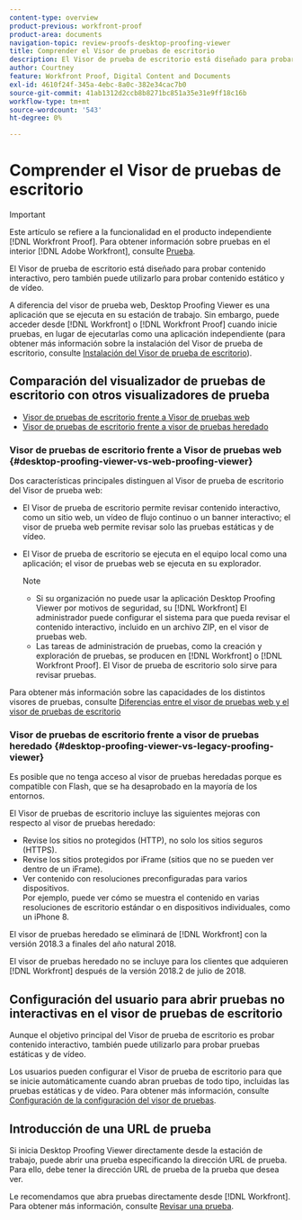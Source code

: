 ```yaml
---
content-type: overview
product-previous: workfront-proof
product-area: documents
navigation-topic: review-proofs-desktop-proofing-viewer
title: Comprender el Visor de pruebas de escritorio
description: El Visor de prueba de escritorio está diseñado para probar contenido interactivo, pero también puede utilizarlo para probar contenido estático y de vídeo.
author: Courtney
feature: Workfront Proof, Digital Content and Documents
exl-id: 4610f24f-345a-4ebc-8a0c-382e34cac7b0
source-git-commit: 41ab1312d2ccb8b8271bc851a35e31e9ff18c16b
workflow-type: tm+mt
source-wordcount: '543'
ht-degree: 0%

---
```


# Comprender el Visor de pruebas de escritorio

>[!IMPORTANT]
>
>Este artículo se refiere a la funcionalidad en el producto independiente [!DNL Workfront Proof]. Para obtener información sobre pruebas en el interior [!DNL Adobe Workfront], consulte [Prueba](../../../review-and-approve-work/proofing/proofing.md).

El Visor de prueba de escritorio está diseñado para probar contenido interactivo, pero también puede utilizarlo para probar contenido estático y de vídeo.

A diferencia del visor de prueba web, Desktop Proofing Viewer es una aplicación que se ejecuta en su estación de trabajo. Sin embargo, puede acceder desde [!DNL Workfront] o [!DNL Workfront Proof] cuando inicie pruebas, en lugar de ejecutarlas como una aplicación independiente (para obtener más información sobre la instalación del Visor de prueba de escritorio, consulte [Instalación del Visor de prueba de escritorio](../../../review-and-approve-work/proofing/use-the-desktop-proofing-viewer/installing-desktop-proofing-viewer.md)).

## Comparación del visualizador de pruebas de escritorio con otros visualizadores de prueba

* [Visor de pruebas de escritorio frente a Visor de pruebas web](#desktop-proofing-viewer-vs-web-proofing-viewer)
* [Visor de pruebas de escritorio frente a visor de pruebas heredado](#desktop-proofing-viewer-vs-legacy-proofing-viewer)

### Visor de pruebas de escritorio frente a Visor de pruebas web {#desktop-proofing-viewer-vs-web-proofing-viewer}

Dos características principales distinguen al Visor de prueba de escritorio del Visor de prueba web:

* El Visor de prueba de escritorio permite revisar contenido interactivo, como un sitio web, un vídeo de flujo continuo o un banner interactivo; el visor de prueba web permite revisar solo las pruebas estáticas y de vídeo.
* El Visor de prueba de escritorio se ejecuta en el equipo local como una aplicación; el visor de pruebas web se ejecuta en su explorador.

   >[!NOTE]
   >
   >   * Si su organización no puede usar la aplicación Desktop Proofing Viewer por motivos de seguridad, su [!DNL Workfront] El administrador puede configurar el sistema para que pueda revisar el contenido interactivo, incluido en un archivo ZIP, en el visor de pruebas web.
   >   * Las tareas de administración de pruebas, como la creación y exploración de pruebas, se producen en [!DNL Workfront] o [!DNL Workfront Proof]. El Visor de prueba de escritorio solo sirve para revisar pruebas.



Para obtener más información sobre las capacidades de los distintos visores de pruebas, consulte [Diferencias entre el visor de pruebas web y el visor de pruebas de escritorio](../../../review-and-approve-work/proofing/proofing-overview/understand-differences-between-web-viewer.md)

### Visor de pruebas de escritorio frente a visor de pruebas heredado {#desktop-proofing-viewer-vs-legacy-proofing-viewer}

Es posible que no tenga acceso al visor de pruebas heredadas porque es compatible con Flash, que se ha desaprobado en la mayoría de los entornos.

El Visor de pruebas de escritorio incluye las siguientes mejoras con respecto al visor de pruebas heredado:

* Revise los sitios no protegidos (HTTP), no solo los sitios seguros (HTTPS).
* Revise los sitios protegidos por iFrame (sitios que no se pueden ver dentro de un iFrame).
* Ver contenido con resoluciones preconfiguradas para varios dispositivos.\
   Por ejemplo, puede ver cómo se muestra el contenido en varias resoluciones de escritorio estándar o en dispositivos individuales, como un iPhone 8.

El visor de pruebas heredado se eliminará de [!DNL Workfront] con la versión 2018.3 a finales del año natural 2018.

El visor de pruebas heredado no se incluye para los clientes que adquieren [!DNL Workfront] después de la versión 2018.2 de julio de 2018.

## Configuración del usuario para abrir pruebas no interactivas en el visor de pruebas de escritorio

Aunque el objetivo principal del Visor de prueba de escritorio es probar contenido interactivo, también puede utilizarlo para probar pruebas estáticas y de vídeo.

Los usuarios pueden configurar el Visor de prueba de escritorio para que se inicie automáticamente cuando abran pruebas de todo tipo, incluidas las pruebas estáticas y de vídeo. Para obtener más información, consulte [Configuración de la configuración del visor de pruebas](../../../review-and-approve-work/proofing/reviewing-proofs-within-workfront/configure-proofing-viewer-settings.md).

## Introducción de una URL de prueba

Si inicia Desktop Proofing Viewer directamente desde la estación de trabajo, puede abrir una prueba especificando la dirección URL de prueba. Para ello, debe tener la dirección URL de prueba de la prueba que desea ver.

Le recomendamos que abra pruebas directamente desde [!DNL Workfront]. Para obtener más información, consulte [Revisar una prueba](../../../review-and-approve-work/proofing/reviewing-proofs-within-workfront/review-a-proof/review-a-proof.md).
